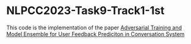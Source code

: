 # NLPCC2023-Task9-Track1-1st
This code is the implementation of the paper [Adversarial Training and Model Ensemble for User Feedback Prediciton in Conversation System](https://link.springer.com/chapter/10.1007/978-3-031-44699-3_33)
